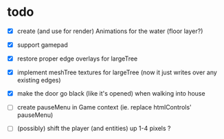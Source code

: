 # todo
- [x] create (and use for render) Animations for the water (floor layer?)
- [x] support gamepad
- [x] restore proper edge overlays for largeTree
- [x] implement meshTree textures for largeTree (now it just writes over any existing edges)
- [x] make the door go black (like it's opened) when walking into house
- [ ] create pauseMenu in Game context (ie. replace htmlControls' pauseMenu)


- [ ] (possibly) shift the player (and entities) up 1-4 pixels ?